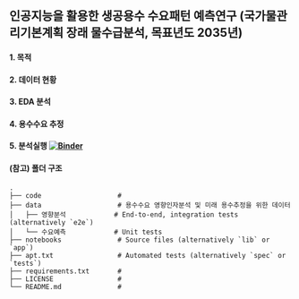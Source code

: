## 인공지능을 활용한 생공용수 수요패턴 예측연구 (국가물관리기본계획 장래 물수급분석, 목표년도 2035년)

#### 1. 목적

#### 2. 데이터 현황


#### 3. EDA 분석


#### 4. 용수수요 추정


#### 5. 분석실행 [![Binder](https://mybinder.org/badge_logo.svg)](https://mybinder.org/v2/gh/Kwater-AILab/water_forecast.git/HEAD)


#### (참고) 폴더 구조

    .
    ├── code                   #
    ├── data                   # 용수수요 영향인자분석 및 미래 용수추정을 위한 데이터
    │   ├── 영향분석            # End-to-end, integration tests (alternatively `e2e`)
    │   └── 수요예측            # Unit tests
    ├── notebooks              # Source files (alternatively `lib` or `app`)
    ├── apt.txt                # Automated tests (alternatively `spec` or `tests`)
    ├── requirements.txt       #
    ├── LICENSE                #
    └── README.md              #







